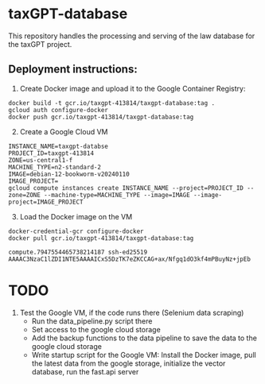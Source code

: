 # taxGPT-database
This repository handles the processing and serving of the law database for the taxGPT project.

## Deployment instructions:
1. Create Docker image and upload it to the Google Container Registry:
```
docker build -t gcr.io/taxgpt-413814/taxgpt-database:tag .
gcloud auth configure-docker
docker push gcr.io/taxgpt-413814/taxgpt-database:tag
```
2. Create a Google Cloud VM
```
INSTANCE_NAME=taxgpt-databse
PROJECT_ID=taxgpt-413814
ZONE=us-central1-f
MACHINE_TYPE=n2-standard-2
IMAGE=debian-12-bookworm-v20240110
IMAGE_PROJECT=
gcloud compute instances create INSTANCE_NAME --project=PROJECT_ID --zone=ZONE --machine-type=MACHINE_TYPE --image=IMAGE --image-project=IMAGE_PROJECT
```
3. Load the Docker image on the VM
```
docker-credential-gcr configure-docker
docker pull gcr.io/taxgpt-413814/taxgpt-database:tag

compute.7947554465738214187 ssh-ed25519 AAAAC3NzaC1lZDI1NTE5AAAAICxS5DzTK7eZKCCAG+ax/Nfgq1dO3kf4mPBuyNz+jpEb

```




# TODO
1. Test the Google VM, if the code runs there (Selenium data scraping)
    - Run the data_pipeline.py script there
    - Set access to the google cloud storage
    - Add the backup functions to the data pipeline to save the data to the google cloud storage
    - Write startup script for the Google VM: Install the Docker image, pull the latest data from the google storage, 
    initialize the vector database, run the fast.api server




